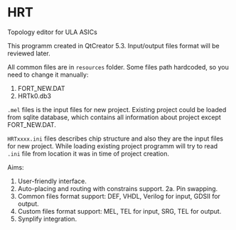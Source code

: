 HRT
===

Topology editor for ULA ASICs

This programm created in QtCreator 5.3.
Input/output files format will be reviewed later.

All common files are in `resources` folder. Some files path hardcoded, so you need to change it manually:
1. FORT_NEW.DAT
2. HRTk0.db3

`.mel` files is the input files for new project. Existing project could be loaded from sqlite database, which contains all information about project except FORT_NEW.DAT.

`HRTxxxx.ini` files describes chip structure and also they are the input files for new project. While loading existing project programm will try to read `.ini` file from location it was in time of project creation.

Aims:
1. User-friendly interface.
2. Auto-placing and routing with constrains support.
2a. Pin swapping.
3. Common files format support: DEF, VHDL, Verilog for input, GDSII for output.
4. Custom files format support: MEL, TEL for input, SRG, TEL for output.
5. Synplify integration.
 